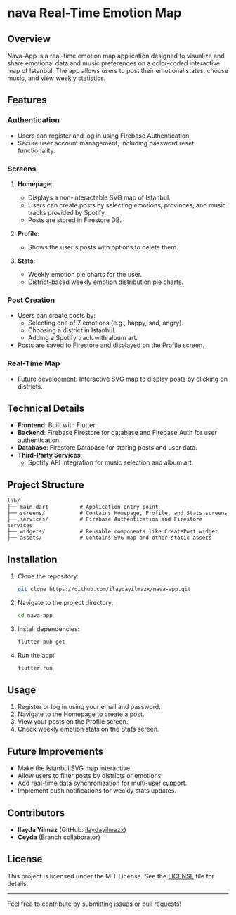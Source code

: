 # nava Real-Time Emotion Map

## Overview
Nava-App is a real-time emotion map application designed to visualize and share emotional data and music preferences on a color-coded interactive map of Istanbul. The app allows users to post their emotional states, choose music, and view weekly statistics.

## Features

### Authentication
- Users can register and log in using Firebase Authentication.
- Secure user account management, including password reset functionality.

### Screens
1. **Homepage**:
   - Displays a non-interactable SVG map of Istanbul.
   - Users can create posts by selecting emotions, provinces, and music tracks provided by Spotify.
   - Posts are stored in Firestore DB.

2. **Profile**:
   - Shows the user's posts with options to delete them.

3. **Stats**:
   - Weekly emotion pie charts for the user.
   - District-based weekly emotion distribution pie charts.

### Post Creation
- Users can create posts by:
  - Selecting one of 7 emotions (e.g., happy, sad, angry).
  - Choosing a district in Istanbul.
  - Adding a Spotify track with album art.
- Posts are saved to Firestore and displayed on the Profile screen.

### Real-Time Map
- Future development: Interactive SVG map to display posts by clicking on districts.

## Technical Details
- **Frontend**: Built with Flutter.
- **Backend**: Firebase Firestore for database and Firebase Auth for user authentication.
- **Database**: Firestore Database for storing posts and user data.
- **Third-Party Services**:
  - Spotify API integration for music selection and album art.

## Project Structure
```
lib/
├── main.dart          # Application entry point
├── screens/           # Contains Homepage, Profile, and Stats screens
├── services/          # Firebase Authentication and Firestore services
├── widgets/           # Reusable components like CreatePost widget
├── assets/            # Contains SVG map and other static assets
```

## Installation
1. Clone the repository:
   ```bash
   git clone https://github.com/ilaydayilmazx/nava-app.git
   ```
2. Navigate to the project directory:
   ```bash
   cd nava-app
   ```
3. Install dependencies:
   ```bash
   flutter pub get
   ```
4. Run the app:
   ```bash
   flutter run
   ```

## Usage
1. Register or log in using your email and password.
2. Navigate to the Homepage to create a post.
3. View your posts on the Profile screen.
4. Check weekly emotion stats on the Stats screen.

## Future Improvements
- Make the Istanbul SVG map interactive.
- Allow users to filter posts by districts or emotions.
- Add real-time data synchronization for multi-user support.
- Implement push notifications for weekly stats updates.

## Contributors
- **Ilayda Yilmaz** (GitHub: [ilaydayilmazx](https://github.com/ilaydayilmazx))
- **Ceyda** (Branch collaborator)

## License
This project is licensed under the MIT License. See the [LICENSE](LICENSE) file for details.

---

Feel free to contribute by submitting issues or pull requests!

